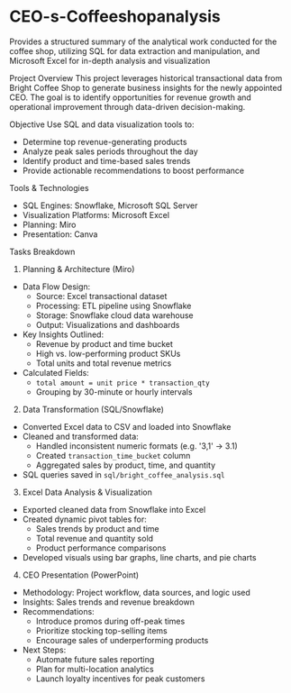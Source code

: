# CEO-s-Coffeeshopanalysis
Provides a structured summary of the analytical work conducted for the coffee shop, utilizing SQL for data extraction and manipulation, and Microsoft Excel for in-depth analysis and visualization

Project Overview
This project leverages historical transactional data from Bright Coffee Shop to generate business insights for the newly appointed CEO. The goal is to identify opportunities for revenue growth and operational improvement through data-driven decision-making.

Objective
Use SQL and data visualization tools to:
- Determine top revenue-generating products
- Analyze peak sales periods throughout the day
- Identify product and time-based sales trends
- Provide actionable recommendations to boost performance

Tools & Technologies
- SQL Engines: Snowflake, Microsoft SQL Server
- Visualization Platforms: Microsoft Excel
- Planning: Miro
- Presentation: Canva

Tasks Breakdown
1. Planning & Architecture (Miro)
- Data Flow Design:
  - Source: Excel transactional dataset
  - Processing: ETL pipeline using Snowflake
  - Storage: Snowflake cloud data warehouse
  - Output: Visualizations and dashboards
- Key Insights Outlined:
  - Revenue by product and time bucket
  - High vs. low-performing product SKUs
  - Total units and total revenue metrics
- Calculated Fields:
  - `total amount = unit price * transaction_qty`
  - Grouping by 30-minute or hourly intervals

2. Data Transformation (SQL/Snowflake)
- Converted Excel data to CSV and loaded into Snowflake
- Cleaned and transformed data:
  - Handled inconsistent numeric formats (e.g. '3,1' → 3.1)
  - Created `transaction_time_bucket` column
  - Aggregated sales by product, time, and quantity
- SQL queries saved in `sql/bright_coffee_analysis.sql`

3. Excel Data Analysis & Visualization
- Exported cleaned data from Snowflake into Excel
- Created dynamic pivot tables for:
  - Sales trends by product and time
  - Total revenue and quantity sold
  - Product performance comparisons
- Developed visuals using bar graphs, line charts, and pie charts

4. CEO Presentation (PowerPoint)
- Methodology: Project workflow, data sources, and logic used
- Insights: Sales trends and revenue breakdown
- Recommendations:
  - Introduce promos during off-peak times
  - Prioritize stocking top-selling items
  - Encourage sales of underperforming products
- Next Steps:
  - Automate future sales reporting
  - Plan for multi-location analytics
  - Launch loyalty incentives for peak customers

